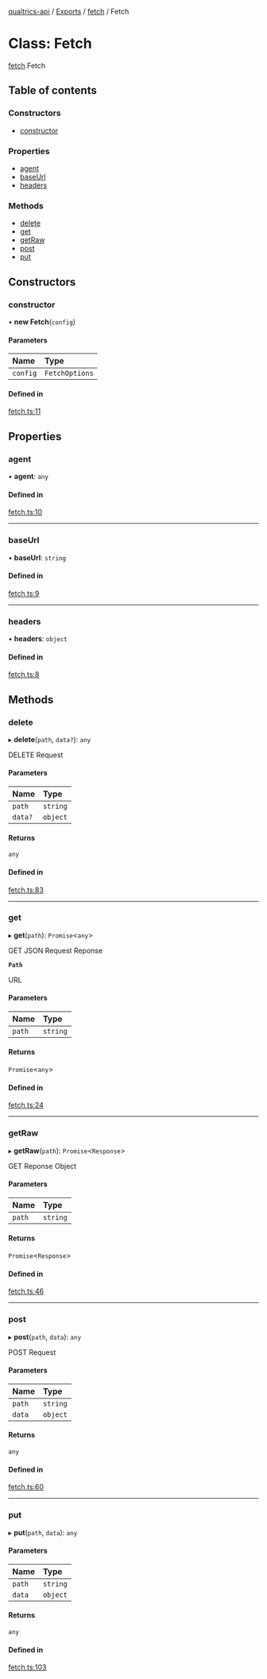 [qualtrics-api](../README.md) / [Exports](../modules.md) / [fetch](../modules/fetch.md) / Fetch

# Class: Fetch

[fetch](../modules/fetch.md).Fetch

## Table of contents

### Constructors

- [constructor](fetch.Fetch.md#constructor)

### Properties

- [agent](fetch.Fetch.md#agent)
- [baseUrl](fetch.Fetch.md#baseurl)
- [headers](fetch.Fetch.md#headers)

### Methods

- [delete](fetch.Fetch.md#delete)
- [get](fetch.Fetch.md#get)
- [getRaw](fetch.Fetch.md#getraw)
- [post](fetch.Fetch.md#post)
- [put](fetch.Fetch.md#put)

## Constructors

### constructor

• **new Fetch**(`config`)

#### Parameters

| Name | Type |
| :------ | :------ |
| `config` | `FetchOptions` |

#### Defined in

[fetch.ts:11](https://github.com/Miramac/node-qualtrics-api/blob/22d0f86/lib/fetch.ts#L11)

## Properties

### agent

• **agent**: `any`

#### Defined in

[fetch.ts:10](https://github.com/Miramac/node-qualtrics-api/blob/22d0f86/lib/fetch.ts#L10)

___

### baseUrl

• **baseUrl**: `string`

#### Defined in

[fetch.ts:9](https://github.com/Miramac/node-qualtrics-api/blob/22d0f86/lib/fetch.ts#L9)

___

### headers

• **headers**: `object`

#### Defined in

[fetch.ts:8](https://github.com/Miramac/node-qualtrics-api/blob/22d0f86/lib/fetch.ts#L8)

## Methods

### delete

▸ **delete**(`path`, `data?`): `any`

DELETE Request

#### Parameters

| Name | Type |
| :------ | :------ |
| `path` | `string` |
| `data?` | `object` |

#### Returns

`any`

#### Defined in

[fetch.ts:83](https://github.com/Miramac/node-qualtrics-api/blob/22d0f86/lib/fetch.ts#L83)

___

### get

▸ **get**(`path`): `Promise`<`any`\>

GET JSON Request Reponse

**`Path`**

URL

#### Parameters

| Name | Type |
| :------ | :------ |
| `path` | `string` |

#### Returns

`Promise`<`any`\>

#### Defined in

[fetch.ts:24](https://github.com/Miramac/node-qualtrics-api/blob/22d0f86/lib/fetch.ts#L24)

___

### getRaw

▸ **getRaw**(`path`): `Promise`<`Response`\>

GET Reponse Object

#### Parameters

| Name | Type |
| :------ | :------ |
| `path` | `string` |

#### Returns

`Promise`<`Response`\>

#### Defined in

[fetch.ts:46](https://github.com/Miramac/node-qualtrics-api/blob/22d0f86/lib/fetch.ts#L46)

___

### post

▸ **post**(`path`, `data`): `any`

POST Request

#### Parameters

| Name | Type |
| :------ | :------ |
| `path` | `string` |
| `data` | `object` |

#### Returns

`any`

#### Defined in

[fetch.ts:60](https://github.com/Miramac/node-qualtrics-api/blob/22d0f86/lib/fetch.ts#L60)

___

### put

▸ **put**(`path`, `data`): `any`

#### Parameters

| Name | Type |
| :------ | :------ |
| `path` | `string` |
| `data` | `object` |

#### Returns

`any`

#### Defined in

[fetch.ts:103](https://github.com/Miramac/node-qualtrics-api/blob/22d0f86/lib/fetch.ts#L103)
